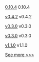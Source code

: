 
[0.10.4](https://github.com/hyperledger/aries-cloudagent-python/releases/tag/0.10.4) 0.10.4

[v0.4.2](https://github.com/hyperledger/aries-framework-javascript/releases/tag/v0.4.2) v0.4.2

[v0.3.0](https://github.com/hyperledger-labs/fabric-token-sdk/releases/tag/v0.3.0) v0.3.0

[v0.3.0](https://github.com/hyperledger-labs/fabric-smart-client/releases/tag/v0.3.0) v0.3.0

[v1.1.0](https://github.com/hyperledger/indy-shared-rs/releases/tag/v1.1.0) v1.1.0


[See more >>>](https://start-here.hyperledger.org/releases)
